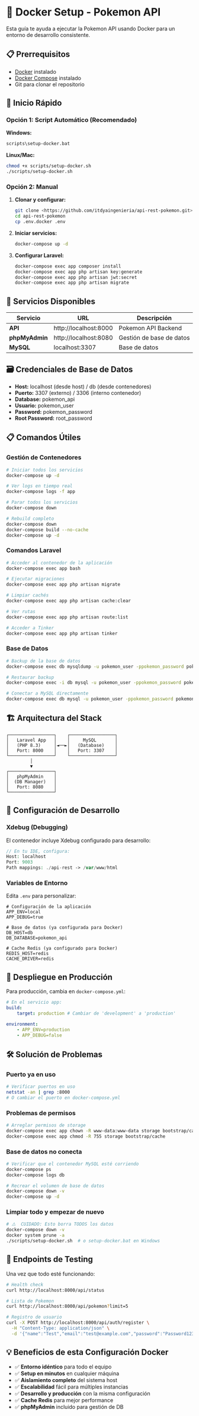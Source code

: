 # 🐳 Docker Setup - Pokemon API

Esta guía te ayuda a ejecutar la Pokemon API usando Docker para un entorno de desarrollo consistente.

## 📋 Prerrequisitos

-   [Docker](https://www.docker.com/get-started) instalado
-   [Docker Compose](https://docs.docker.com/compose/install/) instalado
-   Git para clonar el repositorio

## 🚀 Inicio Rápido

### Opción 1: Script Automático (Recomendado)

**Windows:**

```cmd
scripts\setup-docker.bat
```

**Linux/Mac:**

```bash
chmod +x scripts/setup-docker.sh
./scripts/setup-docker.sh
```

### Opción 2: Manual

1. **Clonar y configurar:**

    ```bash
    git clone <https://github.com/itdyaingenieria/api-rest-pokemon.git>
    cd api-rest-pokemon
    cp .env.docker .env
    ```

2. **Iniciar servicios:**

    ```bash
    docker-compose up -d
    ```

3. **Configurar Laravel:**
    ```bash
    docker-compose exec app composer install
    docker-compose exec app php artisan key:generate
    docker-compose exec app php artisan jwt:secret
    docker-compose exec app php artisan migrate
    ```

## 🔗 Servicios Disponibles

| Servicio       | URL                   | Descripción              |
| -------------- | --------------------- | ------------------------ |
| **API**        | http://localhost:8000 | Pokemon API Backend      |
| **phpMyAdmin** | http://localhost:8080 | Gestión de base de datos |
| **MySQL**      | localhost:3307        | Base de datos            |

## 🗃️ Credenciales de Base de Datos

-   **Host:** localhost (desde host) / db (desde contenedores)
-   **Puerto:** 3307 (externo) / 3306 (interno contenedor)
-   **Database:** pokemon_api
-   **Usuario:** pokemon_user
-   **Password:** pokemon_password
-   **Root Password:** root_password

## 📋 Comandos Útiles

### Gestión de Contenedores

```bash
# Iniciar todos los servicios
docker-compose up -d

# Ver logs en tiempo real
docker-compose logs -f app

# Parar todos los servicios
docker-compose down

# Rebuild completo
docker-compose down
docker-compose build --no-cache
docker-compose up -d
```

### Comandos Laravel

```bash
# Acceder al contenedor de la aplicación
docker-compose exec app bash

# Ejecutar migraciones
docker-compose exec app php artisan migrate

# Limpiar cachés
docker-compose exec app php artisan cache:clear

# Ver rutas
docker-compose exec app php artisan route:list

# Acceder a Tinker
docker-compose exec app php artisan tinker
```

### Base de Datos

```bash
# Backup de la base de datos
docker-compose exec db mysqldump -u pokemon_user -ppokemon_password pokemon_api > backup.sql

# Restaurar backup
docker-compose exec -i db mysql -u pokemon_user -ppokemon_password pokemon_api < backup.sql

# Conectar a MySQL directamente
docker-compose exec db mysql -u pokemon_user -ppokemon_password pokemon_api
```

## 🏗️ Arquitectura del Stack

```
┌─────────────────┐    ┌─────────────────┐
│   Laravel App   │    │     MySQL       │
│   (PHP 8.3)     │◄──►│   (Database)    │
│   Port: 8000    │    │   Port: 3307    │
└─────────────────┘    └─────────────────┘
         │
         ▼
┌─────────────────┐
│   phpMyAdmin    │
│  (DB Manager)   │
│   Port: 8080    │
└─────────────────┘
```

## 🔧 Configuración de Desarrollo

### Xdebug (Debugging)

El contenedor incluye Xdebug configurado para desarrollo:

```php
// En tu IDE, configura:
Host: localhost
Port: 9003
Path mappings: ./api-rest -> /var/www/html
```

### Variables de Entorno

Edita `.env` para personalizar:

```env
# Configuración de la aplicación
APP_ENV=local
APP_DEBUG=true

# Base de datos (ya configurada para Docker)
DB_HOST=db
DB_DATABASE=pokemon_api

# Cache Redis (ya configurado para Docker)
REDIS_HOST=redis
CACHE_DRIVER=redis
```

## 🚀 Despliegue en Producción

Para producción, cambia en `docker-compose.yml`:

```yaml
# En el servicio app:
build:
    target: production # Cambiar de 'development' a 'production'

environment:
    - APP_ENV=production
    - APP_DEBUG=false
```

## 🛠️ Solución de Problemas

### Puerto ya en uso

```bash
# Verificar puertos en uso
netstat -an | grep :8000
# O cambiar el puerto en docker-compose.yml
```

### Problemas de permisos

```bash
# Arreglar permisos de storage
docker-compose exec app chown -R www-data:www-data storage bootstrap/cache
docker-compose exec app chmod -R 755 storage bootstrap/cache
```

### Base de datos no conecta

```bash
# Verificar que el contenedor MySQL esté corriendo
docker-compose ps
docker-compose logs db

# Recrear el volumen de base de datos
docker-compose down -v
docker-compose up -d
```

### Limpiar todo y empezar de nuevo

```bash
# ⚠️  CUIDADO: Esto borra TODOS los datos
docker-compose down -v
docker system prune -a
./scripts/setup-docker.sh  # o setup-docker.bat en Windows
```

## 🎯 Endpoints de Testing

Una vez que todo esté funcionando:

```bash
# Health check
curl http://localhost:8000/api/status

# Lista de Pokemon
curl http://localhost:8000/api/pokemon?limit=5

# Registro de usuario
curl -X POST http://localhost:8000/api/auth/register \
  -H "Content-Type: application/json" \
  -d '{"name":"Test","email":"test@example.com","password":"Password123","password_confirmation":"Password123"}'
```

## 💡 Beneficios de esta Configuración Docker

-   ✅ **Entorno idéntico** para todo el equipo
-   ✅ **Setup en minutos** en cualquier máquina
-   ✅ **Aislamiento completo** del sistema host
-   ✅ **Escalabilidad** fácil para múltiples instancias
-   ✅ **Desarrollo y producción** con la misma configuración
-   ✅ **Cache Redis** para mejor performance
-   ✅ **phpMyAdmin** incluido para gestión de DB

